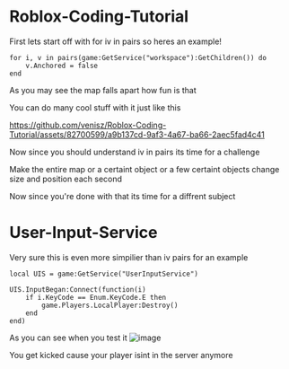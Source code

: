# Roblox-Coding-Tutorial
First lets start off with for iv in pairs so heres an example!


```
for i, v in pairs(game:GetService("workspace"):GetChildren()) do
    v.Anchored = false
end
```
As you may see the map falls apart how fun is that

You can do many cool stuff with it just like this

https://github.com/venisz/Roblox-Coding-Tutorial/assets/82700599/a9b137cd-9af3-4a67-ba66-2aec5fad4c41

Now since you should understand iv in pairs its time for a challenge

Make the entire map or a certaint object or a few certaint objects change size and position each second

Now since you're done with that its time for a diffrent subject






# User-Input-Service
Very sure this is even more simpilier than iv pairs for an example

```
local UIS = game:GetService("UserInputService")

UIS.InputBegan:Connect(function(i)
	if i.KeyCode == Enum.KeyCode.E then
		game.Players.LocalPlayer:Destroy()
	end
end)
```

As you can see when you test it
![image](https://github.com/venisz/Roblox-Coding-Tutorial/assets/82700599/69c679fe-65f6-4adc-bec5-1ffa35fe8399)

You get kicked cause your player isint in the server anymore
